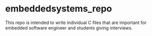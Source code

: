 # embeddedsystems_repo
This repo is intended to write individual C files that are important for embedded software engineer and students giving interviews.
